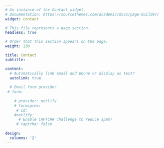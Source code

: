 ```yaml
---
# An instance of the Contact widget.
# Documentation: https://sourcethemes.com/academic/docs/page-builder/
widget: contact

# This file represents a page section.
headless: true

# Order that this section appears on the page.
weight: 130

title: Contact
subtitle:

content:
  # Automatically link email and phone or display as text?
  autolink: true
  
  # Email form provider
 # form:
    
    # provider: netlify
    # formspree:
     # id:
    #netlify:
      # Enable CAPTCHA challenge to reduce spam?
     # captcha: false
  
design:
  columns: '2'
---
```

